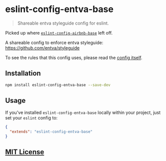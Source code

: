 # eslint-config-entva-base

> Shareable entva styleguide config for eslint.

Picked up where [`eslint-config-airbnb-base`](https://github.com/airbnb/javascript/tree/master/packages/eslint-config-airbnb-base) left off.

A shareable config to enforce entva styleguide: https://github.com/entva/styleguide

To see the rules that this config uses, please read the [config itself](./index.js).

## Installation

```bash
npm install eslint-config-entva-base --save-dev
```

## Usage

If you've installed `eslint-config-entva-base` locally within your project, just set your `eslint` config to:

```json
{
  "extends": "eslint-config-entva-base"
}
```

## [MIT License](LICENSE)
